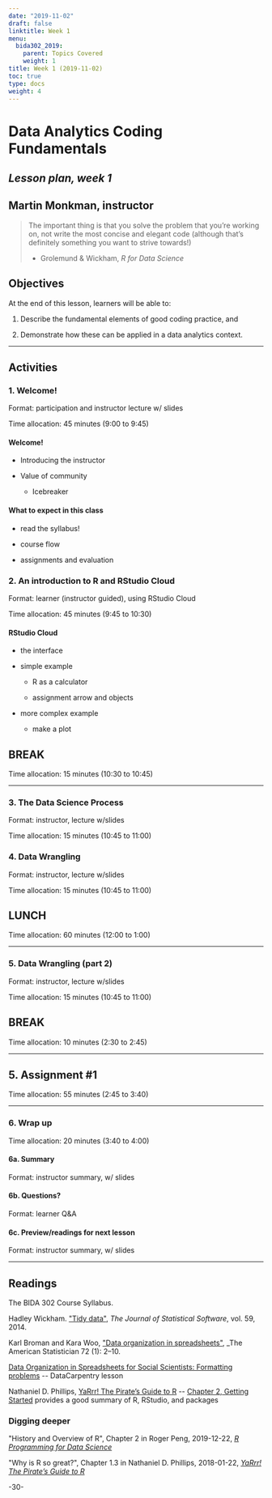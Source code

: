 ```yaml
---
date: "2019-11-02"
draft: false
linktitle: Week 1
menu:
  bida302_2019:
    parent: Topics Covered
    weight: 1
title: Week 1 (2019-11-02)
toc: true
type: docs
weight: 4
---
```



# Data Analytics Coding Fundamentals

## _Lesson plan, week 1_

## Martin Monkman, instructor


> The important thing is that you solve the problem that you’re working on, not write the most concise and elegant code (although that’s definitely something you want to strive towards!)
> - Grolemund & Wickham, _R for Data Science_



## Objectives

At the end of this lesson, learners will be able to:

1. Describe the fundamental elements of good coding practice, and 

2. Demonstrate how these can be applied in a data analytics context.


***

## Activities



### 1. Welcome!

Format: participation and instructor lecture w/ slides

Time allocation: 45 minutes (9:00 to 9:45)


#### Welcome!

* Introducing the instructor

* Value of community 

  - Icebreaker
  


#### What to expect in this class

* read the syllabus!

* course flow

* assignments and evaluation



### 2. An introduction to R and RStudio Cloud

Format: learner (instructor guided), using RStudio Cloud

Time allocation: 45 minutes (9:45 to 10:30)

#### RStudio Cloud

* the interface

* simple example

  - R as a calculator
  
  - assignment arrow and objects

* more complex example

  - make a plot


## BREAK

Time allocation: 15 minutes (10:30 to 10:45)

***

### 3. The Data Science Process

Format: instructor, lecture w/slides

Time allocation: 15 minutes (10:45 to 11:00)


### 4. Data Wrangling

Format: instructor, lecture w/slides

Time allocation: 15 minutes (10:45 to 11:00)



## LUNCH

Time allocation: 60 minutes (12:00 to 1:00)

***

### 5. Data Wrangling (part 2)

Format: instructor, lecture w/slides

Time allocation: 15 minutes (10:45 to 11:00)



## BREAK

Time allocation: 10 minutes (2:30 to 2:45)


***

## 5. Assignment #1

Time allocation: 55 minutes (2:45 to 3:40)


***


### 6. Wrap up

Time allocation: 20 minutes (3:40 to 4:00)

#### 6a. Summary

Format: instructor summary, w/ slides

#### 6b. Questions?

Format: learner Q&A

#### 6c. Preview/readings for next lesson

Format: instructor summary, w/ slides




***

## Readings

The BIDA 302 Course Syllabus.

Hadley Wickham. ["Tidy data"](https://vita.had.co.nz/papers/tidy-data.html), _The Journal of Statistical Software_, vol. 59, 2014.

Karl Broman and Kara Woo, ["Data organization in spreadsheets"](https://doi.org/10.1080/00031305.2017.1375989), _The American Statistician 72 (1): 2–10.

[Data Organization in Spreadsheets for Social Scientists: Formatting problems](https://datacarpentry.org/spreadsheets-socialsci/02-common-mistakes/index.html) -- DataCarpentry lesson

Nathaniel D. Phillips, [YaRrr! The Pirate’s Guide to R](https://bookdown.org/ndphillips/YaRrr/) -- [Chapter 2, Getting Started](https://bookdown.org/ndphillips/YaRrr/started.html) provides a good summary of R, RStudio, and packages


### Digging deeper

"History and Overview of R", Chapter 2 in Roger Peng, 2019-12-22, [_R Programming for Data Science_](https://bookdown.org/rdpeng/rprogdatascience/history-and-overview-of-r.html)

"Why is R so great?", Chapter 1.3 in Nathaniel D. Phillips, 2018-01-22, [_YaRrr! The Pirate’s Guide to R_](https://bookdown.org/ndphillips/YaRrr/why-is-r-so-great.html)



-30-
